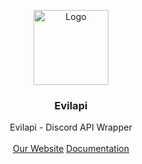 <p align="center">
    <img src="https://github.com/user-attachments/assets/d11b42a5-4213-4ed9-b03d-ad67c8c2168e" alt="Logo" witdth width="120" height="120">
  </a>
  <h3 align="center">Evilapi<a</a></h3>
  <p align="center">
    Evilapi - Discord API Wrapper
    <br/>
    <br/>
    <a href="https://evilapi.lol/">Our Website</a>
   <a href="https://evilapi.lol/docs#">Documentation</a> 
  </p>
</p>
<br/>
